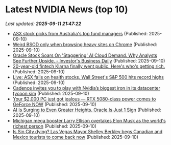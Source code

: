 # Latest NVIDIA News (top 10)
_Last updated: **2025-09-11 21:47:22**_

- [ASX stock picks from Australia's top fund managers](https://www.fool.com.au/2025/09/11/asx-stock-picks-from-australias-top-fund-managers/) (Published: 2025-09-10)
- [Weird BSOD only when browsing heavy sites on Chrome](https://www.bleepingcomputer.com/forums/t/810640/weird-bsod-only-when-browsing-heavy-sites-on-chrome/) (Published: 2025-09-10)
- [Oracle Stock Soars On 'Staggering' AI Cloud Demand. Why Analysts See Further Upside. - Investor's Business Daily](https://slashdot.org/firehose.pl?op=view&amp;id=179146728) (Published: 2025-09-10)
- [20-year-old fintech Klarna finally went public. Here's who's getting rich.](https://www.businessinsider.com/klarna-ipo-stock-price-investors-2025-9) (Published: 2025-09-10)
- [Live: ASX falls on health stocks, Wall Street's S&P 500 hits record highs](https://www.abc.net.au/news/2025-09-11/asx-markets-business-live-news-september-11/105760268) (Published: 2025-09-10)
- [Cadence invites you to play with Nvidia’s biggest iron in its datacenter tycoon sim](https://www.theregister.com/2025/09/10/cadence_systems_adds_nvidias_biggest/) (Published: 2025-09-10)
- [Your $2,000 PC just got jealous — RTX 5080-class power comes to GeForce NOW](https://www.windowscentral.com/gaming/pc-gaming/your-usd2-000-pc-just-got-jealous-rtx-5080-class-power-comes-to-geforce-now) (Published: 2025-09-10)
- [AI Is Surging to Even Greater Heights. Oracle Is Just 1 Sign](https://biztoc.com/x/15cfd9c34d0dbaf5) (Published: 2025-09-10)
- [Michigan mega booster Larry Ellison overtakes Elon Musk as the world's richest person](https://www.sportingnews.com/us/ncaa-football/michigan/news/michigan-mega-booster-larry-ellison-overtakes-elon-musk-worlds-richest-person/fb08dba578a88dc397ca4fcc) (Published: 2025-09-10)
- [Is Sin City dying? Las Vegas Mayor Shelley Berkley begs Canadian and Mexico tourists to come back now](https://economictimes.indiatimes.com/news/international/us/las-vegas-tourism-decline-2025-mayor-shelley-berkley-begs-canadian-and-mexico-tourists-to-come-back-us-travel-latest-news/articleshow/123816442.cms) (Published: 2025-09-10)
